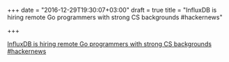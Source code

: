 +++
date = "2016-12-29T19:30:07+03:00"
draft = true
title = "InfluxDB is hiring remote Go programmers with strong CS backgrounds  #hackernews"

+++

<p><a href="https://t.co/6bgtCkXcCt">InfluxDB is hiring remote Go programmers with strong CS backgrounds  #hackernews</a></p>
